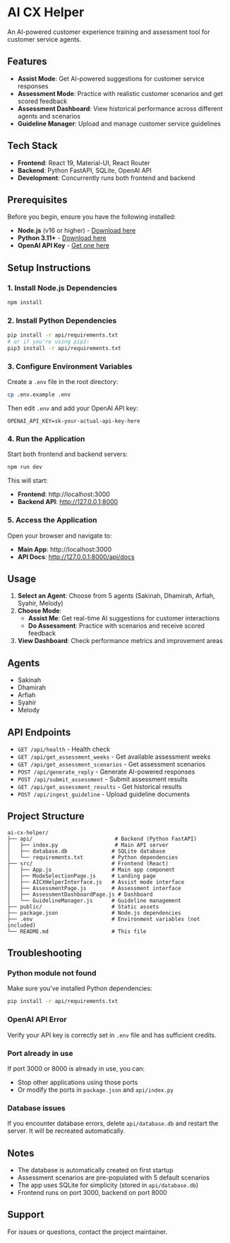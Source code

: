 # AI CX Helper

An AI-powered customer experience training and assessment tool for customer service agents.

## Features

- **Assist Mode**: Get AI-powered suggestions for customer service responses
- **Assessment Mode**: Practice with realistic customer scenarios and get scored feedback
- **Assessment Dashboard**: View historical performance across different agents and scenarios
- **Guideline Manager**: Upload and manage customer service guidelines

## Tech Stack

- **Frontend**: React 19, Material-UI, React Router
- **Backend**: Python FastAPI, SQLite, OpenAI API
- **Development**: Concurrently runs both frontend and backend

## Prerequisites

Before you begin, ensure you have the following installed:
- **Node.js** (v16 or higher) - [Download here](https://nodejs.org/)
- **Python 3.11+** - [Download here](https://www.python.org/downloads/)
- **OpenAI API Key** - [Get one here](https://platform.openai.com/api-keys)

## Setup Instructions

### 1. Install Node.js Dependencies

```bash
npm install
```

### 2. Install Python Dependencies

```bash
pip install -r api/requirements.txt
# or if you're using pip3:
pip3 install -r api/requirements.txt
```

### 3. Configure Environment Variables

Create a `.env` file in the root directory:

```bash
cp .env.example .env
```

Then edit `.env` and add your OpenAI API key:

```
OPENAI_API_KEY=sk-your-actual-api-key-here
```

### 4. Run the Application

Start both frontend and backend servers:

```bash
npm run dev
```

This will start:
- **Frontend**: http://localhost:3000
- **Backend API**: http://127.0.0.1:8000

### 5. Access the Application

Open your browser and navigate to:
- **Main App**: http://localhost:3000
- **API Docs**: http://127.0.0.1:8000/api/docs

## Usage

1. **Select an Agent**: Choose from 5 agents (Sakinah, Dhamirah, Arfiah, Syahir, Melody)
2. **Choose Mode**:
   - **Assist Me**: Get real-time AI suggestions for customer interactions
   - **Do Assessment**: Practice with scenarios and receive scored feedback
3. **View Dashboard**: Check performance metrics and improvement areas

## Agents

- Sakinah
- Dhamirah
- Arfiah
- Syahir
- Melody

## API Endpoints

- `GET /api/health` - Health check
- `GET /api/get_assessment_weeks` - Get available assessment weeks
- `GET /api/get_assessment_scenarios` - Get assessment scenarios
- `POST /api/generate_reply` - Generate AI-powered responses
- `POST /api/submit_assessment` - Submit assessment results
- `GET /api/get_assessment_results` - Get historical results
- `POST /api/ingest_guideline` - Upload guideline documents

## Project Structure

```
ai-cx-helper/
├── api/                          # Backend (Python FastAPI)
│   ├── index.py                  # Main API server
│   ├── database.db              # SQLite database
│   └── requirements.txt         # Python dependencies
├── src/                         # Frontend (React)
│   ├── App.js                   # Main app component
│   ├── ModeSelectionPage.js     # Landing page
│   ├── AICXHelperInterface.js   # Assist mode interface
│   ├── AssessmentPage.js        # Assessment interface
│   ├── AssessmentDashboardPage.js # Dashboard
│   └── GuidelineManager.js      # Guideline management
├── public/                      # Static assets
├── package.json                 # Node.js dependencies
├── .env                         # Environment variables (not included)
└── README.md                    # This file
```

## Troubleshooting

### Python module not found
Make sure you've installed Python dependencies:
```bash
pip install -r api/requirements.txt
```

### OpenAI API Error
Verify your API key is correctly set in `.env` file and has sufficient credits.

### Port already in use
If port 3000 or 8000 is already in use, you can:
- Stop other applications using those ports
- Or modify the ports in `package.json` and `api/index.py`

### Database issues
If you encounter database errors, delete `api/database.db` and restart the server. It will be recreated automatically.

## Notes

- The database is automatically created on first startup
- Assessment scenarios are pre-populated with 5 default scenarios
- The app uses SQLite for simplicity (stored in `api/database.db`)
- Frontend runs on port 3000, backend on port 8000

## Support

For issues or questions, contact the project maintainer.
